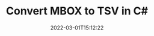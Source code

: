 ---
############################# Static ############################
layout: "auto-gen-conversion"
date: 2022-03-01T15:12:22
draft: false
otherformats: bmp dcm emf emz gif htm html ico jp2 jpeg jpg mht mhtml png psb psd svg svgz tga tif tiff webp wmf wmz
breadcrumb: MBOX to TSV in C#

############################# Head ############################
head_title: "MBOX to TSV Converter in C#"
head_description: "Convert MBOX to TSV in .NET using a few lines of code. Use the GroupDocs Document Conversion API to convert over 160 file formats."

############################# Header ############################
title: "Convert MBOX to TSV in C#"
description: "MBOX to TSV conversion with a few lines of .NET code"
bg_image: "https://cms.admin.containerize.com/templates/aspose/App_Themes/V3/images/bg/header1.png"
bg_overlay: false
button:
    enable: true

############################# SubMenu ############################
submenu:
    enable: true

    left:
        img_alt: "GroupDocs.Conversion for .NET"
        image: "https://cms.admin.containerize.com/templates/groupdocs/images/product-logos/90x90-noborder/groupdocs-conversion-net.png"
        product: "GroupDocs.Conversion"
        platform: ".NET"

    

############################# About ############################
about:
    enable: true
    title: "About GroupDocs.Conversion для .NET API"
    content: |
        [GroupDocs.Conversion for .NET](https://products.groupdocs.com/conversion/net/) can be used to convert Microsoft Word, Excel, PowerPoint, PDF, Visio and other formats. GroupDocs.Conversion is a standalone API that is suitable for back-end and internal systems where high performance is required. It does not depend on any software such as Microsoft or Open Office.
    

overview:
    enable: true
    content: |
        Convert your MBOX files to TSV in .NET easily. You can use just a couple of C# code lines in any platform of your choice like - Windows, Linux, macOS.
        You can try MBOX to TSV conversion for free and evaluate conversion results quality.
        Along with simple file conversion scenarios you can try more advanced options for loading source MBOX file and for saving output TSV result. 
        
        For example, for the source MBOX file you may use the following load options:

        * auto-detect file format;
        * specify password for protected files (if file format supports it);
        * replace missing fonts to preserve document appearance.
        
        There are also advanced convert options for the TSV file:

        * convert specific document page or page range;
        * add a watermark to the converted TSV file.

        Once conversion is completed you can save your TSV file to the local file path or any third-party storage like FTP, Amazon S3, Google Drive, Dropbox etc.
        Please note - to convert MBOX to TSV there is no need for any additional software installed - like MS Office, Open Office, Adobe Acrobat Reader etc. 


############################# Steps ############################
steps:
    enable: true
    title_left: "Steps to convert MBOX to TSV in C#"
    content_left: |
        [GroupDocs.Conversion](https://products.groupdocs.com/conversion/net/) makes it easy for developers to convert a MBOX file to TSV with a few lines of code.

        * Create an instance of the Converter class and provide the file MBOX with the full path
        * Create and set ConvertOptions for TSV type.
        * Call the Converter.Convert method and pass the full path and format (TSV) as a parameter
        
    title_right: "System Requirements"
    content_right: |
        Basic conversion with GroupDocs.Conversion for .NET can be done in just a few simple steps. Our APIs are supported on all major platforms and operating systems. Before executing the code below, make sure you have the following prerequisites installed on your system.

        * Operating systems: Microsoft Windows, Linux, MacOS
        * Development environments: Microsoft Visual Studio, Xamarin, MonoDevelop
        * Frameworks: .NET Framework, .NET Standard, .NET Core, Mono
        * Get the latest GroupDocs.Conversion for .NET from [Nuget](https://www.nuget.org/packages/groupdocs.conversion)
        
    code: |
        ```cs
        // Load MBOX file
        var converter = new GroupDocs.Conversion.Converter("template.mbox");
        // Set conversion parameters for TSV format
        var convertOptions = converter.GetPossibleConversions()["tsv"].ConvertOptions;
        // Convert to TSV format
        converter.Convert("output.tsv", convertOptions);        
        ```
        
demos:
    enable: true
    title: "MBOX to TSV Live Demo"
    content: |
       Convert MBOX to TSV now by visiting the [GroupDocs.Conversion App](https://products.groupdocs.app/conversion/family) website. Online demo has the following advantages
          

more_formats:
    enable: true
    title: "Other supported transformations MBOX"
    content: "You can also convert MBOX to many other file formats. Please see the list below."
       
       
back_to_top:
    enable: true
---